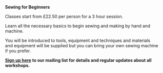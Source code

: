 **Sewing for Beginners**

Classes start from £22.50 per person for a 3 hour session.

Learn all the necessary basics to begin sewing and making by hand and machine. 

You will be introduced to tools, equipment and techniques and materials and equipment will be supplied but you can bring your own sewing machine if you prefer.

**[Sign up here](/contact)  to our mailing list for details and regular updates about all workshops.**
